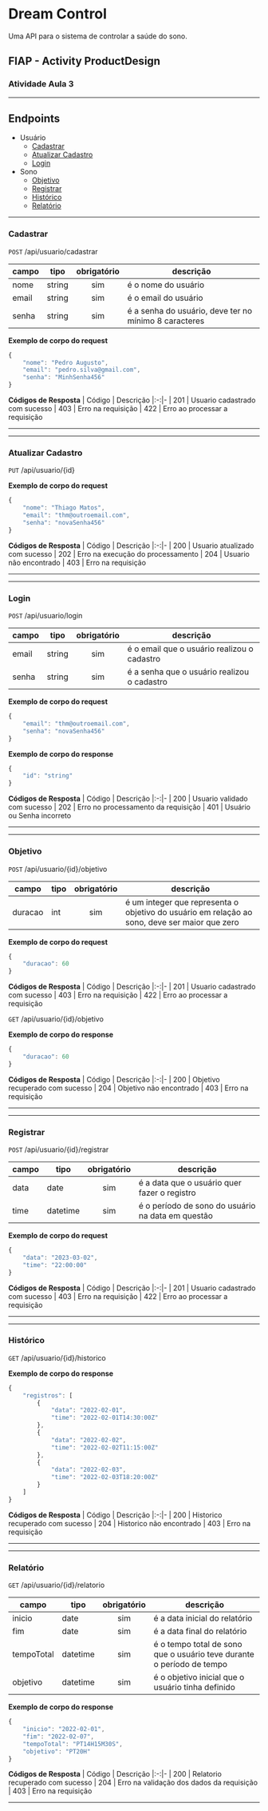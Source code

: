 # Dream Control

Uma API para o sistema de controlar a saúde do sono.

## FIAP - Activity ProductDesign

### Atividade Aula 3

---

## Endpoints
- Usuário
    - [Cadastrar](#cadastrar)
    - [Atualizar Cadastro](#atualizar-cadastro)
    - [Login](#login)
- Sono
    - [Objetivo](#objetivo)
    - [Registrar](#registrar)
    - [Histórico](#histórico)
    - [Relatório](#relatório)

---

### Cadastrar
`POST` /api/usuario/cadastrar

| campo | tipo | obrigatório | descrição
|-------|------|:-------------:|--
| nome | string | sim | é o nome do usuário
| email | string | sim | é o email do usuário
| senha | string | sim | é a senha do usuário, deve ter no mínimo 8 caracteres


**Exemplo de corpo do request**
```js
{
	"nome": "Pedro Augusto",
	"email": "pedro.silva@gmail.com",
	"senha": "MinhSenha456"
}
```

**Códigos de Resposta**
| Código | Descrição
|:-:|-
| 201 | Usuario cadastrado com sucesso
| 403 | Erro na requisição
| 422 | Erro ao processar a requisição

---

---

### Atualizar Cadastro
`PUT` /api/usuario/{id}

**Exemplo de corpo do request**
```js
{
	"nome": "Thiago Matos",
	"email": "thm@outroemail.com",
	"senha": "novaSenha456"
}
```

**Códigos de Resposta**
| Código | Descrição
|:-:|-
| 200 | Usuario atualizado com sucesso
| 202 | Erro na execução do processamento
| 204 | Usuario não encontrado
| 403 | Erro na requisição

---

---

### Login
`POST` /api/usuario/login

| campo | tipo | obrigatório | descrição
|-------|------|:-------------:|--
| email | string | sim | é o email que o usuário realizou o cadastro
| senha | string | sim | é a senha que o usuário realizou o cadastro

**Exemplo de corpo do request**
```js
{
	"email": "thm@outroemail.com",
	"senha": "novaSenha456"
}
```

**Exemplo de corpo do response**
```js
{
	"id": "string"
}
```

**Códigos de Resposta**
| Código | Descrição
|:-:|-
| 200 | Usuario validado com sucesso
| 202 | Erro no processamento da requisição
| 401 | Usuário ou Senha incorreto

---

---

### Objetivo
`POST` /api/usuario/{id}/objetivo

| campo | tipo | obrigatório | descrição
|-------|------|:-------------:|--
| duracao | int | sim | é um integer que representa o objetivo do usuário em relação ao sono, deve ser maior que zero


**Exemplo de corpo do request**
```js
{
	"duracao": 60
}
```

**Códigos de Resposta**
| Código | Descrição
|:-:|-
| 201 | Usuario cadastrado com sucesso
| 403 | Erro na requisição
| 422 | Erro ao processar a requisição


`GET` /api/usuario/{id}/objetivo

**Exemplo de corpo do response**
```js
{
	"duracao": 60
}
```

**Códigos de Resposta**
| Código | Descrição
|:-:|-
| 200 | Objetivo recuperado com sucesso
| 204 | Objetivo não encontrado
| 403 | Erro na requisição

---

---

### Registrar
`POST` /api/usuario/{id}/registrar

| campo | tipo | obrigatório | descrição
|-------|------|:-------------:|--
| data | date | sim | é a data que o usuário quer fazer o registro
| time | datetime | sim | é o período de sono do usuário na data em questão

**Exemplo de corpo do request**
```js
{
	"data": "2023-03-02",
	"time": "22:00:00"
}
```

**Códigos de Resposta**
| Código | Descrição
|:-:|-
| 201 | Usuario cadastrado com sucesso
| 403 | Erro na requisição
| 422 | Erro ao processar a requisição

---

---

### Histórico
`GET` /api/usuario/{id}/historico

**Exemplo de corpo do response**
```js
{
    "registros": [
        {
            "data": "2022-02-01",
            "time": "2022-02-01T14:30:00Z"
        },
        {
            "data": "2022-02-02",
            "time": "2022-02-02T11:15:00Z"
        },
        {
            "data": "2022-02-03",
            "time": "2022-02-03T18:20:00Z"
        }    
    ]
}
```

**Códigos de Resposta**
| Código | Descrição
|:-:|-
| 200 | Historico recuperado com sucesso
| 204 | Historico não encontrado
| 403 | Erro na requisição

---

---

### Relatório
`GET` /api/usuario/{id}/relatorio

| campo | tipo | obrigatório | descrição
|-------|------|:-------------:|--
| inicio | date | sim | é a data inicial do relatório
| fim | date | sim | é a data final do relatório
| tempoTotal | datetime | sim | é o tempo total de sono que o usuário teve durante o período de tempo
| objetivo | datetime | sim | é o objetivo inicial que o usuário tinha definido

**Exemplo de corpo do response**
```js
{
    "inicio": "2022-02-01",
    "fim": "2022-02-07",
    "tempoTotal": "PT14H15M30S",
    "objetivo": "PT20H"
}
```

**Códigos de Resposta**
| Código | Descrição
|:-:|-
| 200 | Relatorio recuperado com sucesso
| 204 | Erro na validação dos dados da requisição
| 403 | Erro na requisição

---
